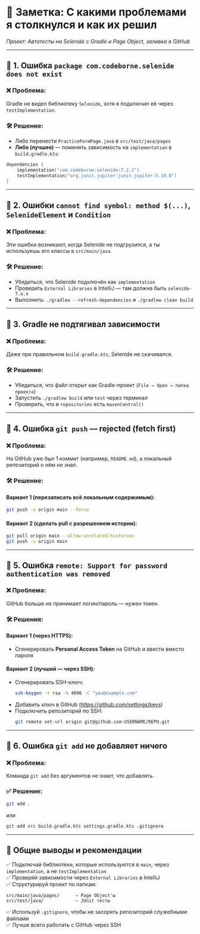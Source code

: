 # 🧠 Заметка: С какими проблемами я столкнулся и как их решил  
_Проект: Автотесты на Selenide с Gradle и Page Object, заливка в GitHub_

---

## 🔹 1. **Ошибка `package com.codeborne.selenide does not exist`**

### ❌ Проблема:
Gradle не видел библиотеку `Selenide`, хотя я подключил её через `testImplementation`.

### 🛠 Решение:
- Либо перенести `PracticeFormPage.java` в `src/test/java/pages`
- **Либо (лучшее)** — поменять зависимость на `implementation` в `build.gradle.kts`:

```kotlin
dependencies {
    implementation("com.codeborne:selenide:7.2.2")
    testImplementation("org.junit.jupiter:junit-jupiter:5.10.0")
}
```

---

## 🔹 2. **Ошибки `cannot find symbol: method $(...)`, `SelenideElement` и `Condition`**

### ❌ Проблема:
Эти ошибки возникают, когда Selenide не подгрузился, а ты используешь его классы в `src/main/java`.

### 🛠 Решение:
- Убедиться, что Selenide подключён как `implementation`
- Проверить `External Libraries` в IntelliJ — там должна быть `selenide-7.x.x`
- Выполнить: `./gradlew --refresh-dependencies` и `./gradlew clean build`

---

## 🔹 3. **Gradle не подтягивал зависимости**

### ❌ Проблема:
Даже при правильном `build.gradle.kts`, Selenide не скачивался.

### 🛠 Решение:
- Убедиться, что файл открыт как Gradle-проект (`File → Open → папка проекта`)
- Запустить `./gradlew build` или `test` через терминал
- Проверить, что в `repositories` есть `mavenCentral()`

---

## 🔹 4. **Ошибка `git push` — rejected (fetch first)**

### ❌ Проблема:
На GitHub уже был 1 коммит (например, `README.md`), а локальный репозиторий о нём не знал.

### 🛠 Решение:
#### Вариант 1 (перезаписать всё локальным содержимым):
```bash
git push -u origin main --force
```

#### Вариант 2 (сделать pull с разрешением истории):
```bash
git pull origin main --allow-unrelated-histories
git push -u origin main
```

---

## 🔹 5. **Ошибка `remote: Support for password authentication was removed`**

### ❌ Проблема:
GitHub больше не принимает логин/пароль — нужен токен.

### 🛠 Решения:
#### Вариант 1 (через HTTPS):
- Сгенерировать **Personal Access Token** на GitHub и ввести вместо пароля

#### Вариант 2 (лучший — через SSH):
- Сгенерировать SSH-ключ:
  ```bash
  ssh-keygen -t rsa -b 4096 -C "you@example.com"
  ```
- Добавить ключ в GitHub (https://github.com/settings/keys)
- Подключить репозиторий по SSH:
  ```bash
  git remote set-url origin git@github.com:USERNAME/REPO.git
  ```

---

## 🔹 6. **Ошибка `git add` не добавляет ничего**

### ❌ Проблема:
Команда `git add` без аргументов не знает, что добавлять.

### ✅ Решение:
```bash
git add .
```
или
```bash
git add src build.gradle.kts settings.gradle.kts .gitignore
```

---

## 📘 Общие выводы и рекомендации

✅ Подключай библиотеки, которые используются в `main`, через `implementation`, а не `testImplementation`  
✅ Проверяй зависимости через `External Libraries` в IntelliJ  
✅ Структурируй проект по папкам:
```
src/main/java/pages/      — Page Object'ы
src/test/java/            — JUnit тесты
```

✅ Используй `.gitignore`, чтобы не засорять репозиторий служебными файлами  
✅ Лучше всего работать с GitHub через SSH
